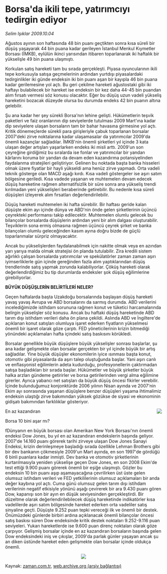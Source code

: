 # Borsa'da ikili tepe, yatırımcıyı tedirgin ediyor

*Selim Işıklar 2009.10.04*

<tr><td class="metin" colspan="2" style="padding-top: 20px; padding-left: 5px; ">Ağustos ayının son haftasında 48 bin puanı geçtikten sonra kısa süreli bir düşüş yaşayarak 44 bin puana kadar gerileyen İstanbul Menkul Kıymetler Borsası (İMKB), eylülün ikinci yarısından itibaren toparlanarak iki haftalık bir yükselişle 49 bin puana ulaşmıştı.</td></tr><tr><td class="metin" colspan="2" style="padding-top: 20px; padding-left: 5px; "><p>Korkulan satış hareketi tam bu sırada gerçekleşti. Piyasa oyuncularının ikili tepe korkusuyla satışa geçmelerinin ardından yurtdışı piyasalardaki tedirginlikler iki günde endeksin iki bin puanı aşan bir kayıpla 46 bin puana kadar gerilemesine yol açtı. Bu geri çekilme hareketi ağustostaki gibi iki haftayı bulabilecek bir hareket ise endeksin bir kez daha 44-45 bin puandan alım fırsatı vermesi söz konusu olacaktır. Eğer bu düşüş uzun vadeli yükseliş hareketini bozacak düzeyde olursa bu durumda endeks 42 bin puanın altına gelebilir.
<p> Şu ana kadar her şey sürekli Borsa'nın lehine gelişti. Hükümetlerin teşvik paketleri ve faiz oranlarının dip seviyelerde tutulması 2009 Mart'ına kadar dip seviyelere ulaşan borsaların tam bir bahar havasına girmesine yol açtı. Kritik dönemeçlerde sürekli para girişleriyle çabuk toparlanan borsalar 2007'deki zirve noktalarına kadar ulaşamasalar da yatırımcılar 2009'da önemli kazançlar sağladılar. İMKB'nin önemli şirketleri yıl içinde 3 kata ulaşan değer artışları yaşarlarken endeks iki misli arttı. 2009'un son çeyreğine girdiğimiz bu sıralarda ise fonlar ve yatırımcılar bir yandan kârlarını koruma bir yandan da devam eden kazandırma potansiyelinden faydalanma stratejileri geliştiriyor. Gelinen bu noktada başta banka hisseleri olmak üzere fiyatlar bir hayli yükseldi ama henüz zirve yapmadı. Orta vadeli teknik gösterge olan MACD aşağı kırdı. Kısa vadeli göstergeler ise aşırı satım bölgesine geriledi. Kısa vadede yaşanan ve muhtemelen devam edecek düşüş hareketine rağmen alternatifsizlik bir süre sonra ana yükseliş trendi kırılmadan yeni yükselişleri beraberinde getirebilir. Bu nedenle kısa süreli düşüşleri izleyerek alım fırsatları değerlendirilebilir.
<p> Düşüş hareketi muhtemelen iki hafta sürebilir. Bir haftası geride kalan düşüşte ekim ayı içinde dünya ve ABD'nin önde gelen şirketlerinin üçüncü çeyrekteki performansı takip edilecektir. Muhtemelen olumlu gelecek bu bilançolar borsalarda düşüşlerin ardından yeni bir alım dalgası oluşturabilir. Teşviklerin sona ermiş olmasına rağmen üçüncü çeyrek şirket ve banka bilançoları olumlu geleceğinden kasım ayına doğru bizde de güçlü toparlanmalar sürpriz olmayacaktır.
<p> Ancak bu yükselişlerden faydalanabilmek için nakitte olmak veya en azından yarı yarıya malda olmak stratejisi ön planda tutulabilir. Zira kredili sistem ağırlıklı çalışan borsalarda yatırımcılar ve spekülatörler zaman zaman aşırı iyimserliklerle gün içinde gereğinden fazla alım yaptıklarından düşüş trendlerinde satış yapmak zorunda kalabiliyorlar. Çöküş hareketi olarak değerlendirdiğimiz bu tip durumlarda endeksler şok düşüş eğilimlerine girebiliyorlar.
<p><b>
<p>BÜYÜK DÜŞÜŞLERİN BELİRTİLERİ NELER? </p></b>
<p>Geçen haftalarda başta Uzakdoğu borsalarında başlayan düşüş hareketi yavaş yavaş Avrupa ve ABD borsalarını da sarmış durumda. ABD verilerini incelediğimizde istihdam sorununa rağmen konut ve tüketici harcamalarında belirgin yükselişler söz konusu. Ancak bu haftaki düşüş hareketinde ABD tarım dışı istihdam verileri daha ön plana çekildi. Aslında ABD ve İngiltere'de açıklanan konut satışları olumluya işaret ederken fiyatların yükselmesi önemli bir işaret olarak göze çarptı. FED yöneticilerinin krizin bitmediği yönündeki açıklamaları hafta içindeki satış baskısını körükledi.
<p> Borsalar genellikle büyük düşüşlere büyük yükselişler sonrası başlarlar, şu ana kadar gelişmekte olan borsalar gerçekten bir yıl içinde büyük bir artış sağladılar. Yine büyük düşüşler ekonomilerin iyice ısınması başta konut, otomotiv gibi piyasalarda da aşırı talep oluştuğunda başlar. Yani aşırı canlı ve enflasyonist eğilimlerin adeta kudurduğu, profesyonellerin çaktırmadan satışa başladıkları bir sırada başlar. Hükümetler ve büyük şirketler büyük halka arzları gündeme getirirler ve borsa getirilerinden vergi alma eğilimine girerler. Ayrıca yabancı net satışları da büyük düşüş öncesi fikirler verebilir. İçinde bulunduğumuz konjonktürde 2006 yılının Nisan ayında ve 2007'nin Ekim ayı sonrasında yaşanan düşüşlere benzer düşüşleri yaşama ihtimalimiz endeksin ulaştığı zirve bakımından yüksek gözükse de siyasi ve ekonominin gidişatı bakımından farklılıklar gösteriyor.
<p><p align="center"><img align="right" border="0" src="http://web.archive.org/web/20100110022816im_/http://medya.zaman.com.tr/2009/10/04/tablo.jpg"/>
<p>En az kazandıran 
<p>Borsa 10 bini aşar mı?
<p>
<p>fDünyanın en büyük borsası olan Amerikan New York Borsası'nın önemli endeksi Dow Jones, bu yıl en az kazandıran endekslerin başında geliyor. 2007'de 14.160 puanı görerek tarihi zirveye ulaşan Dow Jones Sanayi Endeksi, krizin derinleşmeye başladığı sırada özellikle Lehman Brothers gibi bir dev bankanın çökmesiyle 2009'un Mart ayında, en son 1997'de gördüğü 6 binli puanlara kadar inmişti. Dev banka ve otomotiv şirketlerinin kurtarılmasıyla yeniden yükselişe geçen Dow Jones, en son 2008 Ekim'de test ettiği 9.900 puanı görerek önemli bir eşiğe ulaşmıştı. Gözler bu endeksin 10 bin puanı aşıp aşamayacağına çevrilirken üst üste gelen olumsuz istihdam verileri ve FED yetkililerinin olumsuz açıklamaları bir anda değer kaybına yol açtı. Cuma günü olumsuz gelen tarım dışı istihdam verilerinin negatif etkisiyle yönünü aşağı çevirerek bir ara 9.430 puanı gören Dow, kapanışı son bir ayın en düşük seviyesinden gerçekleştirdi. Bir düzeltme olarak değerlendirilebilecek düşüş hareketinde indikatörler kısa vadelilerde aşırı satım bölgesinde hareket ederken orta vadeliler satış sinyaline geçti. Düşüşte 9.252 puan tepki vereceği ilk ve önemli bir destek. Önümüzdeki günlerde birbiri ardına açıklanacak önemli bilançolar öncesi satış baskısı süren Dow endeksinde kritik destek noktaları 9.252-9.116 puan seviyeleri. Yukarı hareketlerde ise 9.600 puan direnç noktaları olarak göze çarpıyor. Gelişmiş borsalar içinde en az kazandıran borsaların başında gelen Dow endeksindeki iniş ve çıkışlar, 2009'da parlak günler yaşayan ancak şu an diken üstünde hareket eden gelişmekte olan borsalar içinde oldukça önemli.
<p>
<p><p align="center"><img border="0" src="http://web.archive.org/web/20100110022816im_/http://medya.zaman.com.tr/2009/10/04/doviz.jpg"/>
<br/></p></p></p></p></p></p></p></p></p></p></p></p></p></p></p></p></td></tr>

Kaynak: [zaman.com.tr](http://zaman.com.tr/yazar.do?yazino=898987), [web.archive.org (arşiv bağlantısı)](http://web.archive.org/web/20100110022816/http://www.zaman.com.tr:80/yazar.do?yazino=898987)
